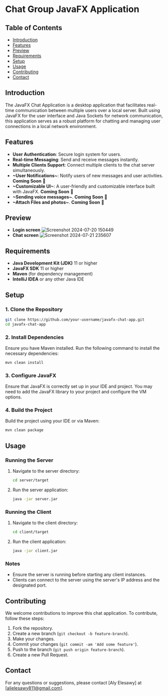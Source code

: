 #  Chat Group JavaFX Application

## Table of Contents
- [Introduction](#introduction)
- [Features](#features)
- [Preview](#preview)
- [Requirements](#requirements)
- [Setup](#setup)
- [Usage](#usage)
- [Contributing](#contributing)
- [Contact](#contact)

## Introduction
The JavaFX Chat Application is a desktop application that facilitates real-time communication between multiple users over a local server. Built using JavaFX for the user interface and Java Sockets for network communication, this application serves as a robust platform for chatting and managing user connections in a local network environment.

## Features
- **User Authentication**: Secure login system for users.
- **Real-time Messaging**: Send and receive messages instantly.
- **Multiple Clients Support**: Connect multiple clients to the chat server simultaneously.
- **~User Notifications~**: Notify users of new messages and user activities. **Coming Soon** 🔄️
- **~Customizable UI~**: A user-friendly and customizable interface built with JavaFX. **Coming Soon** 🔄️
- **~Sending voice messages~**. **Coming Soon** 🔄️
- **~Attach Files and photos~**. **Coming Soon** 🔄️

## Preview
- **Login screen**
  ![Screenshot 2024-07-20 150449](https://github.com/user-attachments/assets/63b0d598-4f83-4385-80f2-9bc20f7ed292)
- **Chat screen**
![Screenshot 2024-07-21 235607](https://github.com/user-attachments/assets/261f1691-5fb4-4c95-8115-7d16d299756c)


## Requirements
- **Java Development Kit (JDK)** 11 or higher
- **JavaFX SDK** 11 or higher
- **Maven** (for dependency management)
- **IntelliJ IDEA** or any other Java IDE

## Setup
### 1. Clone the Repository
```sh
git clone https://github.com/your-username/javafx-chat-app.git
cd javafx-chat-app
```

### 2. Install Dependencies
Ensure you have Maven installed. Run the following command to install the necessary dependencies:
```sh
mvn clean install
```

### 3. Configure JavaFX
Ensure that JavaFX is correctly set up in your IDE and project. You may need to add the JavaFX library to your project and configure the VM options.

### 4. Build the Project
Build the project using your IDE or via Maven:
```sh
mvn clean package
```

## Usage
### Running the Server
1. Navigate to the server directory:
    ```sh
    cd server/target
    ```
2. Run the server application:
    ```sh
    java -jar server.jar
    ```

### Running the Client
1. Navigate to the client directory:
    ```sh
    cd client/target
    ```
2. Run the client application:
    ```sh
    java -jar client.jar
    ```

### Notes
- Ensure the server is running before starting any client instances.
- Clients can connect to the server using the server's IP address and the designated port.

## Contributing
We welcome contributions to improve this chat application. To contribute, follow these steps:
1. Fork the repository.
2. Create a new branch (`git checkout -b feature-branch`).
3. Make your changes.
4. Commit your changes (`git commit -am 'Add some feature'`).
5. Push to the branch (`git push origin feature-branch`).
6. Create a new Pull Request.


## Contact
For any questions or suggestions, please contact [Aly Elesawy] at [alielesawy811@gmail.com].

